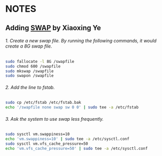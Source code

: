 # NOTES

## Adding [SWAP](https://xiaoxing.us/2018/09/04/creating_swap_on_lightsail/) by Xiaoxing Ye

###### 1. Create a new swap file. By running the following commands, it would create a 8G swap file.
```bash
sudo fallocate -l 8G /swapfile
sudo chmod 600 /swapfile
sudo mkswap /swapfile
sudo swapon /swapfile
```
###### 2. Add the line to fstab.
```bash
sudo cp /etc/fstab /etc/fstab.bak
echo '/swapfile none swap sw 0 0' | sudo tee -a /etc/fstab
```


###### 3. Ask the system to use swap less frequently.
```bash
sudo sysctl vm.swappiness=10
echo 'vm.swappiness=10' | sudo tee -a /etc/sysctl.conf
sudo sysctl vm.vfs_cache_pressure=50
echo 'vm.vfs_cache_pressure=50' | sudo tee -a /etc/sysctl.conf
```
